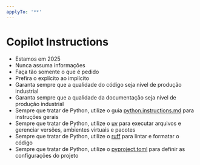 ```yaml
---
applyTo: '**'
---
```


# Copilot Instructions

- Estamos em 2025
- Nunca assuma informações
- Faça tão somente o que é pedido
- Prefira o explícito ao implícito
- Garanta sempre que a qualidade do código seja nível de produção industrial
- Garanta sempre que a qualidade da documentação seja nível de produção industrial
- Sempre que tratar de Python, utilize o guia [python.instructions.md](./.github/instructions/python.instructions.md) para instruções gerais
- Sempre que tratar de Python, utilize o [uv](https://docs.astral.sh/uv/) para executar arquivos e gerenciar versões, ambientes virtuais e pacotes
- Sempre que tratar de Python, utilize o [ruff](https://docs.astral.sh/ruff/) para lintar e formatar o código
- Sempre que tratar de Python, utilize o [pyproject.toml](./pyproject.toml) para definir as configurações do projeto
